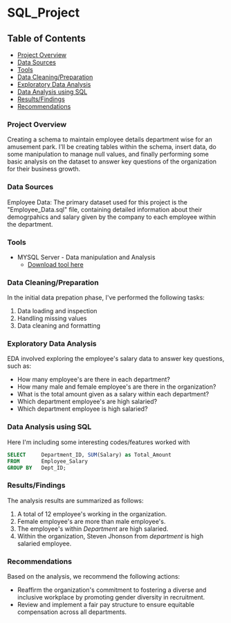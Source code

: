 # SQL_Project

## Table of Contents
- [Project Overview](#project-overview)
- [Data Sources](#data-sources)
- [Tools](#tools)
- [Data Cleaning/Preparation](#data-cleaningpreparation)
- [Exploratory Data Analysis](#exploratory-data-analysis)
- [Data Analysis using SQL](#data-analysis-using-sql)
- [Results/Findings](#resultsfindings)
- [Recommendations](#recommendations)

### Project Overview

Creating a schema to maintain employee details department wise for an amusement park. I'll be creating tables within the schema, insert data, do some manipulation to manage null values, and finally performing some basic analysis on the dataset to answer key questions of the organization for their business growth.

### Data Sources

Employee Data: The primary dataset used for this project is the "Employee_Data.sql" file, containing detailed information about their demogrpahics and salary given by the company to each employee within the department.

### Tools

- MYSQL Server - Data manipulation and Analysis
  - [Download tool here](https://dev.mysql.com/downloads/installer/)

### Data Cleaning/Preparation

In the initial data prepation phase, I've performed the following tasks:

1. Data loading and inspection
2. Handling missing values
3. Data cleaning and formatting

### Exploratory Data Analysis

EDA involved exploring the employee's salary data to answer key questions, such as:

- How many employee's are there in each department?
- How many male and female employee's are there in the organization?
- What is the total amount given as a salary within each department?
- Which department employee's are high salaried?
- Which department employee is high salaried? 

### Data Analysis using SQL

Here I'm including some interesting codes/features worked with

```sql
SELECT     Department_ID, SUM(Salary) as Total_Amount
FROM       Employee_Salary
GROUP BY   Dept_ID;
```

### Results/Findings

The analysis results are summarized as follows:

1. A total of 12 employee's working in the organization.
2. Female employee's are more than male employee's.
3. The employee's within *Department* are high salaried.
4. Within the organization, Steven Jhonson from *department* is high salaried employee.

### Recommendations

Based on the analysis, we recommend the following actions:
- Reaffirm the organization's commitment to fostering a diverse and inclusive workplace by promoting gender diversity in recruitment.
- Review and implement a fair pay structure to ensure equitable compensation across all departments.





  
  
   
